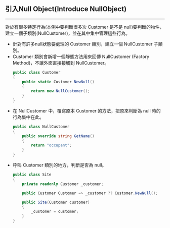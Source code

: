 ## 引入Null Object(Introduce NullObject)
---
對於有很多特定行為(本例中要判斷很多次 Customer 是不是 null)要判斷的物件，建立一個子類別(NullCustomer)，並在其中集中管理這些行為。
* 針對有許多null狀態要處理的 Customer 類別，建立一個 NullCustomer 子類別。
* Customer 類別會新增一個靜態方法用來回傳 NullCustomer (Factory Method)，不讓外面直接接觸到 NullCustomer。
    ```csharp
    public class Customer
    {
        public static Customer NewNull()
        {
            return new NullCustomer();
        }
    }
    ```
* 在 NullCustomer 中，覆寫原本 Customer 的方法，把原來判斷為 null
 時的行為集中在此。
    ```csharp
    public class NullCustomer
    {
        public override string GetName()
        {
            return "occupant";
        }
    }
    ```
* 呼叫 Customer 類別的地方，判斷是否為 null。
    ```csharp
    public class Site
    {
        private readonly Customer _customer;

        public Customer Customer => _customer ?? Customer.NewNull();

        public Site(Customer customer)
        {
            _customer = customer;
        }
    }
    ```


